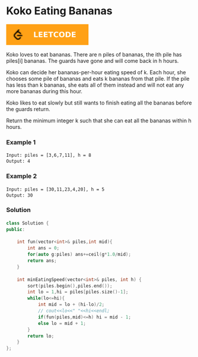 # Koko Eating Bananas

[![Problem Link](../assets/lc.svg)](https://leetcode.com/problems/koko-eating-bananas/)

Koko loves to eat bananas. There are n piles of bananas, the ith pile has piles[i] bananas. The guards have gone and will come back in h hours.

Koko can decide her bananas-per-hour eating speed of k. Each hour, she chooses some pile of bananas and eats k bananas from that pile. If the pile has less than k bananas, she eats all of them instead and will not eat any more bananas during this hour.

Koko likes to eat slowly but still wants to finish eating all the bananas before the guards return.

Return the minimum integer k such that she can eat all the bananas within h hours.

### Example 1
```
Input: piles = [3,6,7,11], h = 8
Output: 4
```

### Example 2
```
Input: piles = [30,11,23,4,20], h = 5
Output: 30
```

### Solution
```cpp
class Solution {
public:
    
    int fun(vector<int>& piles,int mid){
        int ans = 0;
        for(auto g:piles) ans+=ceil(g*1.0/mid);
        return ans;
    }
    
    int minEatingSpeed(vector<int>& piles, int h) {
        sort(piles.begin(),piles.end());
        int lo = 1,hi = piles[piles.size()-1];
        while(lo<=hi){
            int mid = lo + (hi-lo)/2;
            // cout<<lo<<" "<<hi<<endl;
            if(fun(piles,mid)<=h) hi = mid - 1;
            else lo = mid + 1;
        }
        return lo;
    }
};
```
